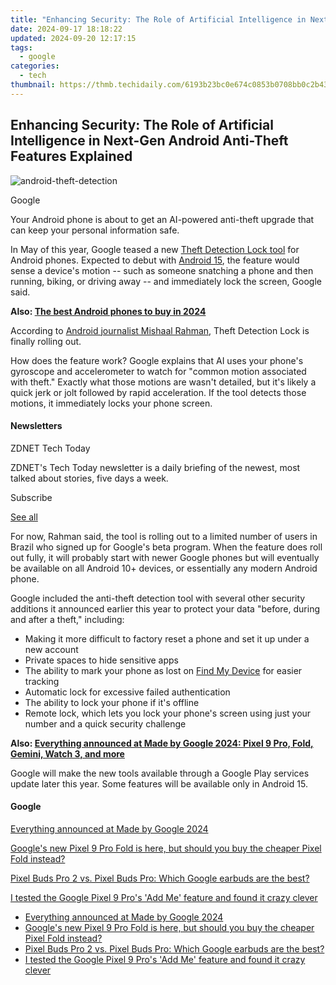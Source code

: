```yaml
---
title: "Enhancing Security: The Role of Artificial Intelligence in Next-Gen Android Anti-Theft Features Explained"
date: 2024-09-17 18:18:22
updated: 2024-09-20 12:17:15
tags:
  - google
categories:
  - tech
thumbnail: https://thmb.techidaily.com/6193b23bc0e674c0853b0708bb0c2b43a5237bddcffe969ab0d29845fe4343ae.jpg
---
```


## Enhancing Security: The Role of Artificial Intelligence in Next-Gen Android Anti-Theft Features Explained

![android-theft-detection](https://www.zdnet.com/a/img/resize/7c5651359bbe7d1f86981b912b70e8928a322bf7/2024/08/19/550d27fb-68d5-408e-8b37-11b19de02a4f/untitled-design.jpg?auto=webp&width=1280)

Google

Your Android phone is about to get an AI-powered anti-theft upgrade that can keep your personal information safe. 

In May of this year, Google teased a new [Theft Detection Lock tool](https://www.zdnet.com/article/android-15-unveiled-here-are-8-new-exciting-features-coming-to-your-phone/) for Android phones. Expected to debut with [Android 15](https://www.zdnet.com/article/android-15-unveiled-here-are-8-new-exciting-features-coming-to-your-phone/), the feature would sense a device's motion -- such as someone snatching a phone and then running, biking, or driving away -- and immediately lock the screen, Google said.

**Also: [The best Android phones to buy in 2024](https://www.zdnet.com/article/best-android-phone/)**

According to [Android journalist Mishaal Rahman](https://x.com/MishaalRahman/status/1824486500022751671), Theft Detection Lock is finally rolling out.

How does the feature work? Google explains that AI uses your phone's gyroscope and accelerometer to watch for "common motion associated with theft." Exactly what those motions are wasn't detailed, but it's likely a quick jerk or jolt followed by rapid acceleration. If the tool detects those motions, it immediately locks your phone screen. 

#### Newsletters

ZDNET Tech Today

ZDNET's Tech Today newsletter is a daily briefing of the newest, most talked about stories, five days a week.

 Subscribe

[See all](https://www.zdnet.com/newsletters/)

For now, Rahman said, the tool is rolling out to a limited number of users in Brazil who signed up for Google's beta program. When the feature does roll out fully, it will probably start with newer Google phones but will eventually be available on all Android 10+ devices, or essentially any modern Android phone.

Google included the anti-theft detection tool with several other security additions it announced earlier this year to protect your data "before, during and after a theft," including:

* Making it more difficult to factory reset a phone and set it up under a new account
* Private spaces to hide sensitive apps
* The ability to mark your phone as lost on [Find My Device](https://www.zdnet.com/article/how-to-enable-find-my-device-on-your-android-phone-and-why-you-should/) for easier tracking
* Automatic lock for excessive failed authentication
* The ability to lock your phone if it's offline
* Remote lock, which lets you lock your phone's screen using just your number and a quick security challenge

**Also: [Everything announced at Made by Google 2024: Pixel 9 Pro, Fold, Gemini, Watch 3, and more](https://www.zdnet.com/article/everything-announced-at-made-by-google-2024-pixel-9-pro-fold-gemini-watch-3-and-more/)**

Google will make the new tools available through a Google Play services update later this year. Some features will be available only in Android 15.

#### Google

[Everything announced at Made by Google 2024](https://www.zdnet.com/article/everything-announced-at-made-by-google-2024-pixel-9-pro-fold-gemini-watch-3-and-more/ "Everything announced at Made by Google 2024")

[Google's new Pixel 9 Pro Fold is here, but should you buy the cheaper Pixel Fold instead?](https://www.zdnet.com/article/google-pixel-9-pro-fold-vs-pixel-fold/ "Google's new Pixel 9 Pro Fold is here, but should you buy the cheaper Pixel Fold instead?")

[Pixel Buds Pro 2 vs. Pixel Buds Pro: Which Google earbuds are the best?](https://www.zdnet.com/article/pixel-buds-pro-2-vs-pixel-buds-pro-which-google-earbuds-are-the-best/ "Pixel Buds Pro 2 vs. Pixel Buds Pro: Which Google earbuds are the best?")

[I tested the Google Pixel 9 Pro's 'Add Me' feature and found it crazy clever](https://www.zdnet.com/article/the-google-pixel-9-pros-add-me-feature-is-an-ar-camera-tool-youll-actually-use/ "I tested the Google Pixel 9 Pro's 'Add Me' feature and found it crazy clever")

* [Everything announced at Made by Google 2024](https://www.zdnet.com/article/everything-announced-at-made-by-google-2024-pixel-9-pro-fold-gemini-watch-3-and-more/ "Everything announced at Made by Google 2024")
* [Google's new Pixel 9 Pro Fold is here, but should you buy the cheaper Pixel Fold instead?](https://www.zdnet.com/article/google-pixel-9-pro-fold-vs-pixel-fold/ "Google's new Pixel 9 Pro Fold is here, but should you buy the cheaper Pixel Fold instead?")
* [Pixel Buds Pro 2 vs. Pixel Buds Pro: Which Google earbuds are the best?](https://www.zdnet.com/article/pixel-buds-pro-2-vs-pixel-buds-pro-which-google-earbuds-are-the-best/ "Pixel Buds Pro 2 vs. Pixel Buds Pro: Which Google earbuds are the best?")
* [I tested the Google Pixel 9 Pro's 'Add Me' feature and found it crazy clever](https://www.zdnet.com/article/the-google-pixel-9-pros-add-me-feature-is-an-ar-camera-tool-youll-actually-use/ "I tested the Google Pixel 9 Pro's 'Add Me' feature and found it crazy clever")

<ins class="adsbygoogle"
     style="display:block"
     data-ad-format="autorelaxed"
     data-ad-client="ca-pub-7571918770474297"
     data-ad-slot="1223367746"></ins>



<ins class="adsbygoogle"
     style="display:block"
     data-ad-client="ca-pub-7571918770474297"
     data-ad-slot="8358498916"
     data-ad-format="auto"
     data-full-width-responsive="true"></ins>
